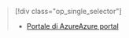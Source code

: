 > [!div class="op_single_selector"]
> * [<span data-ttu-id="6c321-101">Portale di Azure</span><span class="sxs-lookup"><span data-stu-id="6c321-101">Azure portal</span></span>](../articles/storage/common/storage-e2e-troubleshooting.md)
> 
> 

